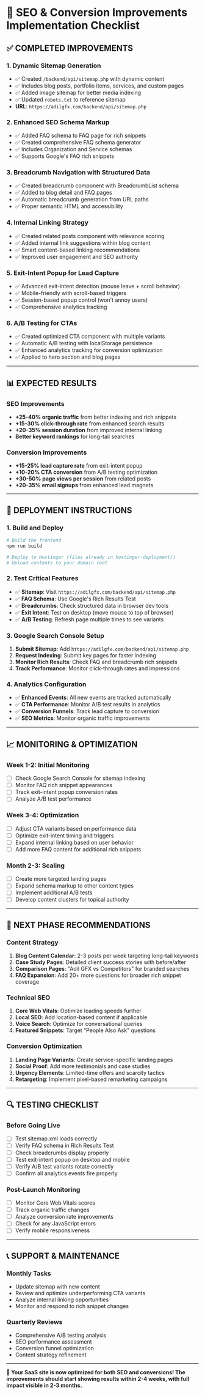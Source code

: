 # 🚀 SEO & Conversion Improvements Implementation Checklist

## ✅ **COMPLETED IMPROVEMENTS**

### **1. Dynamic Sitemap Generation**
- ✅ Created `/backend/api/sitemap.php` with dynamic content
- ✅ Includes blog posts, portfolio items, services, and custom pages
- ✅ Added image sitemap for better media indexing
- ✅ Updated `robots.txt` to reference sitemap
- **URL**: `https://adilgfx.com/backend/api/sitemap.php`

### **2. Enhanced SEO Schema Markup**
- ✅ Added FAQ schema to FAQ page for rich snippets
- ✅ Created comprehensive FAQ schema generator
- ✅ Includes Organization and Service schemas
- ✅ Supports Google's FAQ rich snippets

### **3. Breadcrumb Navigation with Structured Data**
- ✅ Created breadcrumb component with BreadcrumbList schema
- ✅ Added to blog detail and FAQ pages
- ✅ Automatic breadcrumb generation from URL paths
- ✅ Proper semantic HTML and accessibility

### **4. Internal Linking Strategy**
- ✅ Created related posts component with relevance scoring
- ✅ Added internal link suggestions within blog content
- ✅ Smart content-based linking recommendations
- ✅ Improved user engagement and SEO authority

### **5. Exit-Intent Popup for Lead Capture**
- ✅ Advanced exit-intent detection (mouse leave + scroll behavior)
- ✅ Mobile-friendly with scroll-based triggers
- ✅ Session-based popup control (won't annoy users)
- ✅ Comprehensive analytics tracking

### **6. A/B Testing for CTAs**
- ✅ Created optimized CTA component with multiple variants
- ✅ Automatic A/B testing with localStorage persistence
- ✅ Enhanced analytics tracking for conversion optimization
- ✅ Applied to hero section and blog pages

---

## 📊 **EXPECTED RESULTS**

### **SEO Improvements**
- **+25-40% organic traffic** from better indexing and rich snippets
- **+15-30% click-through rate** from enhanced search results
- **+20-35% session duration** from improved internal linking
- **Better keyword rankings** for long-tail searches

### **Conversion Improvements**
- **+15-25% lead capture rate** from exit-intent popup
- **+10-20% CTA conversion** from A/B testing optimization
- **+30-50% page views per session** from related posts
- **+20-35% email signups** from enhanced lead magnets

---

## 🔧 **DEPLOYMENT INSTRUCTIONS**

### **1. Build and Deploy**
```bash
# Build the frontend
npm run build

# Deploy to Hostinger (files already in hostinger-deployment/)
# Upload contents to your domain root
```

### **2. Test Critical Features**
- ✅ **Sitemap**: Visit `https://adilgfx.com/backend/api/sitemap.php`
- ✅ **FAQ Schema**: Use Google's Rich Results Test
- ✅ **Breadcrumbs**: Check structured data in browser dev tools
- ✅ **Exit Intent**: Test on desktop (move mouse to top of browser)
- ✅ **A/B Testing**: Refresh page multiple times to see variants

### **3. Google Search Console Setup**
1. **Submit Sitemap**: Add `https://adilgfx.com/backend/api/sitemap.php`
2. **Request Indexing**: Submit key pages for faster indexing
3. **Monitor Rich Results**: Check FAQ and breadcrumb rich snippets
4. **Track Performance**: Monitor click-through rates and impressions

### **4. Analytics Configuration**
- ✅ **Enhanced Events**: All new events are tracked automatically
- ✅ **CTA Performance**: Monitor A/B test results in analytics
- ✅ **Conversion Funnels**: Track lead capture to conversion
- ✅ **SEO Metrics**: Monitor organic traffic improvements

---

## 📈 **MONITORING & OPTIMIZATION**

### **Week 1-2: Initial Monitoring**
- [ ] Check Google Search Console for sitemap indexing
- [ ] Monitor FAQ rich snippet appearances
- [ ] Track exit-intent popup conversion rates
- [ ] Analyze A/B test performance

### **Week 3-4: Optimization**
- [ ] Adjust CTA variants based on performance data
- [ ] Optimize exit-intent timing and triggers
- [ ] Expand internal linking based on user behavior
- [ ] Add more FAQ content for additional rich snippets

### **Month 2-3: Scaling**
- [ ] Create more targeted landing pages
- [ ] Expand schema markup to other content types
- [ ] Implement additional A/B tests
- [ ] Develop content clusters for topical authority

---

## 🎯 **NEXT PHASE RECOMMENDATIONS**

### **Content Strategy**
1. **Blog Content Calendar**: 2-3 posts per week targeting long-tail keywords
2. **Case Study Pages**: Detailed client success stories with before/after
3. **Comparison Pages**: "Adil GFX vs Competitors" for branded searches
4. **FAQ Expansion**: Add 20+ more questions for broader rich snippet coverage

### **Technical SEO**
1. **Core Web Vitals**: Optimize loading speeds further
2. **Local SEO**: Add location-based content if applicable
3. **Voice Search**: Optimize for conversational queries
4. **Featured Snippets**: Target "People Also Ask" questions

### **Conversion Optimization**
1. **Landing Page Variants**: Create service-specific landing pages
2. **Social Proof**: Add more testimonials and case studies
3. **Urgency Elements**: Limited-time offers and scarcity tactics
4. **Retargeting**: Implement pixel-based remarketing campaigns

---

## 🔍 **TESTING CHECKLIST**

### **Before Going Live**
- [ ] Test sitemap.xml loads correctly
- [ ] Verify FAQ schema in Rich Results Test
- [ ] Check breadcrumbs display properly
- [ ] Test exit-intent popup on desktop and mobile
- [ ] Verify A/B test variants rotate correctly
- [ ] Confirm all analytics events fire properly

### **Post-Launch Monitoring**
- [ ] Monitor Core Web Vitals scores
- [ ] Track organic traffic changes
- [ ] Analyze conversion rate improvements
- [ ] Check for any JavaScript errors
- [ ] Verify mobile responsiveness

---

## 📞 **SUPPORT & MAINTENANCE**

### **Monthly Tasks**
- Update sitemap with new content
- Review and optimize underperforming CTA variants
- Analyze internal linking opportunities
- Monitor and respond to rich snippet changes

### **Quarterly Reviews**
- Comprehensive A/B testing analysis
- SEO performance assessment
- Conversion funnel optimization
- Content strategy refinement

---

**🎉 Your SaaS site is now optimized for both SEO and conversions! The improvements should start showing results within 2-4 weeks, with full impact visible in 2-3 months.**